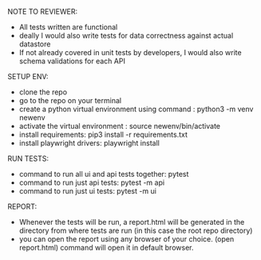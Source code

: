 NOTE TO REVIEWER: 
- All tests written are functional
- deally I would also write tests for data correctness against actual datastore
- If not already covered in unit tests by developers, I would also write schema validations for each API

SETUP ENV:
- clone the repo
- go to the repo on your terminal
- create a python virtual environment using command : python3 -m venv newenv
- activate the virtual environment : source newenv/bin/activate
- install requirements: pip3 install -r requirements.txt
- install playwright drivers: playwright install

RUN TESTS:
- command to run all ui and api tests together: pytest
- command to run just api tests: pytest -m api
- command to run just ui tests: pytest -m ui

REPORT:
- Whenever the tests will be run, a report.html will be generated in the directory from where tests are run (in this case the root repo directory)
- you can open the report using any browser of your choice. (open report.html) command will open it in default browser.
